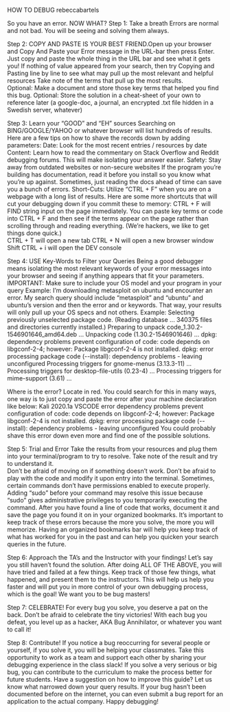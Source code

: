 HOW TO DEBUG
										rebeccabartels

So you have an error.  NOW WHAT? 
Step 1: Take a breath
Errors are normal and not bad.  You will be seeing and solving them always. 


Step 2: COPY AND PASTE IS YOUR BEST FRIEND.Open up your browser and Copy And Paste your Error message in the URL-bar then press Enter. 
Just copy and paste the whole thing in the URL bar and see what it gets you! 
If nothing of value appeared from your search, 
then try Copying and Pasting line by line to see what may pull up the most relevant and helpful resources
Take note of the terms that pull up the most results.  
	Optional: Make a document and store those key terms that helped you find this bug. 
	Optional: Store the solution in a cheat-sheet of your own to reference later (a google-doc, a journal, an encrypted .txt file hidden in a Swedish server, whatever) 

Step 3: Learn your “GOOD” and “EH” sources 
Searching on BING/GOOGLE/YAHOO or whatever browser will list hundreds of results. Here are a few tips on how to shave the records down by adding parameters: 
Date: Look for the most recent entries / resources by date 
Content: Learn how to read the commentary on Stack Overflow and Reddit debugging forums.  This will make isolating your answer easier. 
Safety: Stay away from outdated websites or non-secure websites
If the program you’re building has documentation, read it before you install so you know what you’re up against.  Sometimes, just reading the docs ahead of time can save you a bunch of errors. 
Short-Cuts: Utilize “CTRL + F” when you are on a webpage with a long list of results.  Here are some more shortcuts that will cut your debugging down if you commit these to memory: 
CTRL + F will FIND string input on the page immediately. You can paste key terms or code into CTRL + F and then see if the terms appear on the page rather than scrolling through and reading everything.  (We’re hackers, we like to get things done quick.)  
CTRL + T will open a new tab
CTRL + N will open a new browser window 
Shift CTRL + i will open the DEV console




Step 4: USE Key-Words to Filter your Queries 
Being a good debugger means isolating the most relevant keywords of your error messages into your browser and seeing if anything appears that fit your parameters. 
IMPORTANT: Make sure to include your OS model and your program in your query 
Example: 
I’m downloading metasploit on ubuntu and encounter an error. My search query should include “metasploit” and “ubuntu” and ubuntu’s version and then the error and or keywords.  That way, your results will only pull up your OS specs and not others. 
Example: 
Selecting previously unselected package code. (Reading database ... 340375 files and directories currently installed.) Preparing to unpack code_1.30.2-1546901646_amd64.deb ... Unpacking code (1.30.2-1546901646) ... dpkg: dependency problems prevent configuration of code: code depends on libgconf-2-4; however: Package libgconf-2-4 is not installed. dpkg: error processing package code (--install): dependency problems - leaving unconfigured Processing triggers for gnome-menus (3.13.3-11) ... Processing triggers for desktop-file-utils (0.23-4) ... Processing triggers for mime-support (3.61) ...


Where is the error? Locate in red. You could search for this in many ways, one way is to just copy and paste the error after your machine declaration like below: 
Kali 2020.1a VSCODE error dependency problems prevent configuration of code: code depends on libgconf-2-4; however: Package libgconf-2-4 is not installed. dpkg: error processing package code (--install): dependency problems - leaving unconfigured 
	You could probably shave this error down even more and find one of the possible solutions. 


Step 5: Trial and Error
Take the results from your resources and plug them into your terminal/program to try to resolve. Take note of the result and try to understand it.  
Don’t be afraid of moving on if something doesn’t work. 
Don’t be afraid to play with the code and modify it upon entry into the terminal.  Sometimes, certain commands don’t have permissions enabled to execute properly. Adding “sudo” before your command may resolve this issue because “sudo” gives administrative privileges to you temporarily executing the command. 
After you have found a line of code that works, document it and save the page you found it on in your organized bookmarks.  It’s important to keep track of these errors because the more you solve, the more you will memorize.  Having an organized bookmarks bar will help you keep track of what has worked for you in the past and can help you quicken your search queries in the future. 


Step 6: Approach the TA’s and the Instructor with your findings! 
Let’s say you still haven’t found the solution.  After doing ALL OF THE ABOVE, you will have tried and failed at a few things.  Keep track of those few things, what happened, and present them to the instructors.  This will help us help you faster and will put you in more control of your own debugging process, which is the goal! We want you to be bug masters! 

Step 7: CELEBRATE! 
For every bug you solve, you deserve a pat on the back. Don’t be afraid to celebrate the tiny victories! With each bug you defeat, you level up as a hacker, AKA Bug Annihilator, or whatever you want to call it!


Step 8: Contribute! 
If you notice a bug reoccurring for several people or yourself, if you solve it, you will be helping your classmates.  Take this opportunity to work as a team and support each other by sharing your debugging experience in the class slack! 
If you solve a very serious or big bug, you can contribute to the curriculum to make the process better for future students. 
Have a suggestion on how to improve this guide? Let us know what narrowed down your query results. 
If your bug hasn’t been documented before on the internet, you can even submit a bug report for an application to the actual company. 
Happy debugging! 



